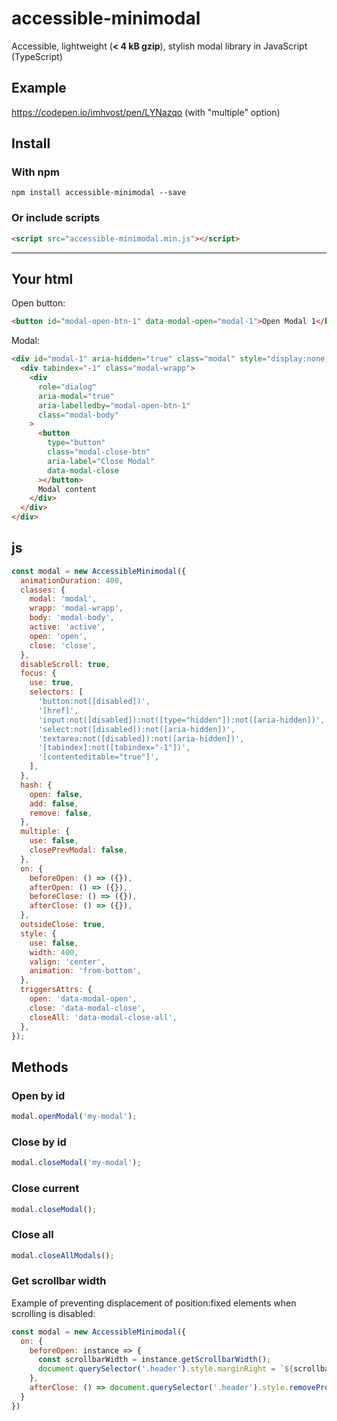 # accessible-minimodal

Accessible, lightweight (**< 4 kB gzip**), stylish modal library in JavaScript (TypeScript)

## Example

https://codepen.io/imhvost/pen/LYNazqo (with "multiple" option)

## Install

### With npm

```
npm install accessible-minimodal --save
```

### Or include scripts

```html
<script src="accessible-minimodal.min.js"></script>
```

---

## Your html

Open button:

```html
<button id="modal-open-btn-1" data-modal-open="modal-1">Open Modal 1</button>
```

Modal:

```html
<div id="modal-1" aria-hidden="true" class="modal" style="display:none;">
  <div tabindex="-1" class="modal-wrapp">
    <div
      role="dialog"
      aria-modal="true"
      aria-labelledby="modal-open-btn-1"
      class="modal-body"
    >
      <button
        type="button"
        class="modal-close-btn"
        aria-label="Close Modal"
        data-modal-close
      ></button>
      Modal content
    </div>
  </div>
</div>
```

## js

```js
const modal = new AccessibleMinimodal({
  animationDuration: 400,
  classes: {
    modal: 'modal',
    wrapp: 'modal-wrapp',
    body: 'modal-body',
    active: 'active',
    open: 'open',
    close: 'close',
  },
  disableScroll: true,
  focus: {
    use: true,
    selectors: [
      'button:not([disabled])',
      '[href]',
      'input:not([disabled]):not([type="hidden"]):not([aria-hidden])',
      'select:not([disabled]):not([aria-hidden])',
      'textarea:not([disabled]):not([aria-hidden])',
      '[tabindex]:not([tabindex="-1"])',
      '[contenteditable="true"]',
    ],
  },
  hash: {
    open: false,
    add: false,
    remove: false,
  },
  multiple: {
    use: false,
    closePrevModal: false,
  },
  on: {
    beforeOpen: () => ({}),
    afterOpen: () => ({}),
    beforeClose: () => ({}),
    afterClose: () => ({}),
  },
  outsideClose: true,
  style: {
    use: false,
    width: 400,
    valign: 'center',
    animation: 'from-bottom',
  },
  triggersAttrs: {
    open: 'data-modal-open',
    close: 'data-modal-close',
    closeAll: 'data-modal-close-all',
  },
});
```

## Methods

### Open by id

```js
modal.openModal('my-modal');
```

### Close by id

```js
modal.closeModal('my-modal');
```

### Close current

```js
modal.closeModal();
```

### Close all

```js
modal.closeAllModals();
```

### Get scrollbar width

Example of preventing displacement of position:fixed elements when scrolling is disabled:

```js
const modal = new AccessibleMinimodal({
  on: {
    beforeOpen: instance => {
      const scrollbarWidth = instance.getScrollbarWidth();
      document.querySelector('.header').style.marginRight = `${scrollbarWidth}px`;
    },
    afterClose: () => document.querySelector('.header').style.removeProperty('margin-right')l
  }
})
```
